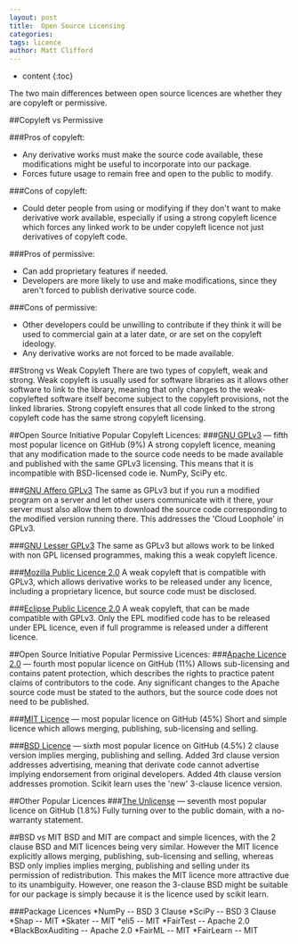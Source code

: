 ```yaml
---
layout: post
title:  Open Source Licensing
categories:
tags: licence
author: Matt Clifford
---
```


* content
{:toc}

The two main differences between open source licences are whether they are copyleft or permissive.

##Copyleft vs Permissive

###Pros of copyleft:
* Any derivative works must make the source code available, these modifications might be useful to incorporate into our package.
* Forces future usage to remain free and open to the public to modify.

###Cons of copyleft:
* Could deter people from using or modifying if they don't want to make derivative work available, especially if using a strong copyleft licence which forces any linked work to be under copyleft licence not just derivatives of copyleft code.

###Pros of permissive:
* Can add proprietary features if needed.
* Developers are more likely to use and make modifications, since they aren't forced to publish derivative source code.

###Cons of permissive:
* Other developers could be unwilling to contribute if they think it will be used to commercial gain at a later date, or are set on the copyleft ideology.
* Any derivative works are not forced to be made available.


##Strong vs Weak Copyleft 
There are two types of copyleft, weak and strong. Weak copyleft is usually used for software libraries as it allows other software to link to the library, meaning that only changes to the weak-copylefted software itself become subject to the copyleft provisions, not the linked libraries. Strong copyleft ensures that all code linked to the strong copyleft code has the same strong copyleft licensing.


##Open Source Initiative Popular Copyleft Licences:
###[GNU GPLv3](https://opensource.org/licenses/GPL-3.0) — fifth most popular licence on GitHub (9%)
A strong copyleft licence, meaning that any modification made to the source code needs to be made available and published with the same GPLv3 licensing. This means that it is incompatible with BSD-licensed code ie. NumPy, SciPy etc.

###[GNU Affero GPLv3](https://opensource.org/licenses/AGPL-3.0)
The same as GPLv3 but if you run a modified program on a server and let other users communicate with it there, your server must also allow them to download the source code corresponding to the modified version running there. This addresses the 'Cloud Loophole' in GPLv3.

###[GNU Lesser GPLv3](https://opensource.org/licenses/LGPL-3.0)
The same as GPLv3 but allows work to be linked with non GPL licensed programmes, making this a weak copyleft licence.

###[Mozilla Public Licence 2.0](https://opensource.org/licenses/MPL-2.0)
A weak copyleft that is compatible with GPLv3, which allows derivative works to be released under any licence, including a proprietary licence, but source code must be disclosed.

###[Eclipse Public Licence 2.0](https://opensource.org/licenses/EPL-2.0)
A weak copyleft, that can be made compatible with GPLv3. Only the EPL modified code has to be released under EPL licence, even if full programme is released under a different licence.


##Open Source Initiative Popular Permissive Licences:
###[Apache Licence 2.0](https://opensource.org/licenses/Apache-2.0) — fourth most popular licence on GitHub (11%)
Allows sub-licensing and contains patent protection, which describes the rights to practice patent claims of contributors to the code. Any significant changes to the Apache source code must be stated to the authors, but the source code does not need to be published.

###[MIT Licence](https://opensource.org/licenses/MIT) — most popular licence on GitHub (45%)
Short and simple licence which allows merging, publishing, sub-licensing and selling.

###[BSD Licence](https://opensource.org/licenses/BSD-3-Clause) — sixth most popular licence on GitHub (4.5%) 
2 clause version implies merging, publishing and selling. Added 3rd clause version addresses advertising, meaning that derivate code cannot advertise implying endorsement from original developers. Added 4th clause version addresses promotion. Scikit learn uses the 'new' 3-clause licence version.

##Other Popular Licences
###[The Unlicense](https://choosealicense.com/licenses/unlicense/) — seventh most popular licence on GitHub (1.8%)
Fully turning over to the public domain, with a no-warranty statement.


##BSD vs MIT
BSD and MIT are compact and simple licences, with the 2 clause BSD and MIT licences being very similar. However the MIT licence explicitly allows merging, publishing, sub-licensing and selling, whereas BSD only implies implies merging, publishing and selling under its permission of redistribution. This makes the MIT licence more attractive due to its unambiguity. However, one reason the 3-clause BSD might be suitable for our package is simply because it is the licence used by scikit learn.

###Package Licences
*NumPy -- BSD 3 Clause
*SciPy -- BSD 3 Clause
*Shap -- MIT
*Skater -- MIT
*eli5 -- MIT
*FairTest -- Apache 2.0
*BlackBoxAuditing -- Apache 2.0
*FairML -- MIT
*FairLearn -- MIT